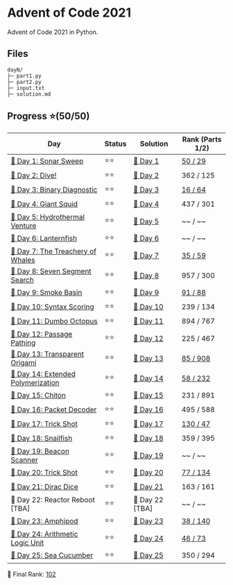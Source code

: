 # Advent of Code 2021
Advent of Code 2021 in Python.

## Files
```
dayN/
├─ part1.py
├─ part2.py
├─ input.txt
├─ solution.md
```

## Progress ⭐(50/50)
| Day                                    | Status   | Solution                           | Rank (Parts 1/2)       |
| -----------                           | ---------| --------                            | ---------   |
| [🎄 Day 1: Sonar Sweep](day1)         | ⭐⭐    | [🎯 Day 1](day1/solution.md)       | [50 / 29](https://adventofcode.com/2021/leaderboard/day/1)    |
| [🎄 Day 2: Dive!](day2)               | ⭐⭐    | [🎯 Day 2](day2/solution.md)       | 362 / 125     |
| [🎄 Day 3: Binary Diagnostic](day3)    | ⭐⭐    | [🎯 Day 3](day3/solution.md)       | [16 / 64](https://adventofcode.com/2021/leaderboard/day/3)     |
| [🎄 Day 4: Giant Squid](day4)         | ⭐⭐    | [🎯 Day 4](day4/solution.md)       | 437 / 301 |
| [🎄 Day 5: Hydrothermal Venture](day5)         | ⭐⭐    | [🎯 Day 5](day5/solution.md)       | ~~ / ~~ |
| [🎄 Day 6: Lanternfish](day6)         | ⭐⭐    | [🎯 Day 6](day6/solution.md)       | ~~ / ~~ |
| [🎄 Day 7: The Treachery of Whales](day7)   | ⭐⭐    | [🎯 Day 7](day7/solution.md)  | [35 / 59](https://adventofcode.com/2021/leaderboard/day/7)     |
| [🎄 Day 8: Seven Segment Search](day8)   | ⭐⭐    | [🎯 Day 8](day8/solution.md)  | 957 / 300 |
| [🎄 Day 9: Smoke Basin](day9)   | ⭐⭐    | [🎯 Day 9](day9/solution.md)  | [91 / 88](https://adventofcode.com/2021/leaderboard/day/9)     |
| [🎄 Day 10: Syntax Scoring](day10)   | ⭐⭐    | [🎯 Day 10](day10/solution.md)  | 239 / 134 |
| [🎄 Day 11: Dumbo Octopus](day11)   | ⭐⭐    | [🎯 Day 11](day11/solution.md)  | 894 / 767 |
| [🎄 Day 12: Passage Pathing](day12)   | ⭐⭐    | [🎯 Day 12](day12/solution.md)  | 225 / 467 |
| [🎄 Day 13: Transparent Origami](day13)   | ⭐⭐    | [🎯 Day 13](day13/solution.md)  | [85 / 908](https://adventofcode.com/2021/leaderboard/day/13) |
| [🎄 Day 14: Extended Polymerization](day14)   | ⭐⭐    | [🎯 Day 14](day14/solution.md)  | [58 / 232](https://adventofcode.com/2021/leaderboard/day/14) |
| [🎄 Day 15: Chiton](day15)   | ⭐⭐    | [🎯 Day 15](day15/solution.md)  | 231 / 891 |
| [🎄 Day 16: Packet Decoder](day16)  | ⭐⭐    | [🎯 Day 16](day16/solution.md) | 495 / 588 |
| [🎄 Day 17: Trick Shot](day17)   | ⭐⭐    | [🎯 Day 17](day17/solution.md)  | [130 / 47](https://adventofcode.com/2021/leaderboard/day/17) |
| [🎄 Day 18: Snailfish](day18)   | ⭐⭐    | [🎯 Day 18](day18/solution.md)  | 359 / 395 |
| [🎄 Day 19: Beacon Scanner](day19)   | ⭐⭐    | [🎯 Day 19](day19/solution.md)  | ~~ / ~~ |
| [🎄 Day 20: Trick Shot](day20)   | ⭐⭐    | [🎯 Day 20](day20/solution.md)  | [77 / 134](https://adventofcode.com/2021/leaderboard/day/20) |
| [🎄 Day 21: Dirac Dice](day21)   | ⭐⭐    | [🎯 Day 21](day21/solution.md)  | 163 / 161 |
| 🎄 Day 22: Reactor Reboot [TBA]  | ⭐⭐   | 🎯 Day 22 [TBA]  | ~~ / ~~ |
| [🎄 Day 23: Amphipod](day23)   | ⭐⭐    | [🎯 Day 23](day23/solution.md)  | [38 / 140](https://adventofcode.com/2021/leaderboard/day/23) |
| [🎄 Day 24: Arithmetic Logic Unit](day24)   | ⭐⭐    | [🎯 Day 24](day24/solution.md)  | [46 / 73](https://adventofcode.com/2021/leaderboard/day/24) |
| [🎄 Day 25: Sea Cucumber](day25)   | ⭐⭐    | [🎯 Day 25](day25/solution.md)  | 350 / 294 |
🎄 Final Rank: [102](https://freedomofkeima.github.io/aoc-ranking/)
